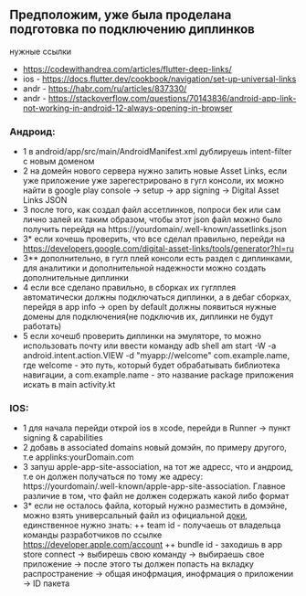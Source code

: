 ## Предположим, уже была проделана подготовка по подключению диплинков
нужные ссылки 
+ https://codewithandrea.com/articles/flutter-deep-links/
+ ios - https://docs.flutter.dev/cookbook/navigation/set-up-universal-links
+ andr - https://habr.com/ru/articles/837330/
+ andr - https://stackoverflow.com/questions/70143836/android-app-link-not-working-in-android-12-always-opening-in-browser
### Андроид: 
+ 1 в android/app/src/main/AndroidManifest.xml дублируешь intent-filter с новым доменом
+ 2 на домейн нового сервера нужно залить новые Asset Links, если уже приложение уже зарегестрировано в гугл консоли, их можно найти в google play console -> setup -> app signing -> Digital Asset Links JSON
+ 3 после того, как создал файл ассетлинков, попроси бек или сам лично залей их таким образом, чтобы этот json файл можно было получить перейдя на https://yourdomain/.well-known/assetlinks.json
+ 3* если хочешь проверить, что все сделал правильно, перейди на https://developers.google.com/digital-asset-links/tools/generator?hl=ru
+ 3** дополнительно, в гугл плей консоли есть раздел с диплинками, для аналитики и дополнительной надежности можно создать дополнительные диплинки
+ 4 если все сделано правильно, в сборках их гуглплея автоматически должны подключаться диплинки, а в дебаг сборках, перейдя в app info -> open by default должны появиться нужные домены для подключения(не подключив их, диплинки не будут работать)
+ 5 если хочешб проверить диплинки на эмуляторе, то можно использовать почту или ввести команду adb shell am start -W -a android.intent.action.VIEW -d "myapp://welcome" com.example.name, где welcome - это путь, который будет обрабатывать библиотека навигации, а com.example.name - это название package приложения искать в main activity.kt

### IOS:
+ 1 для начала перейди открой ios в xcode, перейди в Runner -> пункт signing & capabilities
+ 2 добавь в associated domains новый домэйн, по примеру другого, т.е applinks:yourDomain.com
+ 3 запуш apple-app-site-association, на тот же адресс, что и андроид, т.е он должен получаться по тому же адресу: https://yourdomain/.well-known/apple-app-site-association. Главное различие в том, что файл не должен содержать какой либо формат
+ 3* если не осталось файла, который нужно разместить в домэйне, можно взять универсальный файл из официальной [доки](https://docs.flutter.dev/cookbook/navigation/set-up-universal-links), единственное нужно знать:
++ team id - получаешь от владельца команды разработчиков по ссылке https://developer.apple.com/account
++ bundle id - заходишь в app store connect -> выбирешь свою команду -> выбираешь свое приложение -> после этого ты должен попасть на вкладку распространение -> общая инофрмация, инофрмация о приложении -> ID пакета
